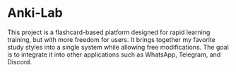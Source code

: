 # Anki-Lab
This project is a flashcard-based platform designed for rapid learning training, but with more freedom for users. It brings together my favorite study styles into a single system while allowing free modifications. The goal is to integrate it into other applications such as WhatsApp, Telegram, and Discord.

